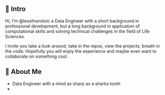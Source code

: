 ## 📀 Intro
Hi, I’m @lessthanstoic a Data Engineer with a short background in professional development, 
but a long background in application of computational skills and solving technical challenges 
in the field of Life Sciences.

I invite you take a look around, take in the repos, view the projects, breath in the code.
Hopefully you will enjoy the experience and maybe even want to collaborate on something cool.

## :book: About Me
- Data Engineer with a mind as sharp as a sharks tooth
- 


<!---
Create a new remote repository and name is as your GitHub username
This will now appear on the welcome page for your account
Clone this repository to your local machine
Create a README.md and personalise it as a professional profile with any info you'd like to display (using VS Code, Visual Studio, PyCharm, Notepad++, etc.)
--->

<!---
lessthanstoic/lessthanstoic is a ✨ special ✨ repository because its `README.md` (this file) appears on your GitHub profile.
You can click the Preview link to take a look at your changes.
--->
